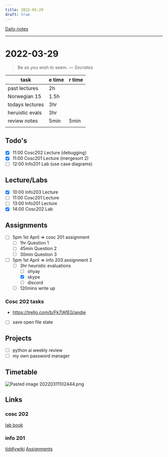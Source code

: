 ```yaml
---
title: 2022-03-29
draft: true
---
```

[Daily notes](out/notes/daily-notes.md)

---

# 2022-03-29
> Be as you wish to seem.
> — <cite>Socrates</cite>

| task                     | e time | r time |
| ------------------------ | ------ | ------ |
| past lectures            | 2h     |        |
| Norwegian 15             | 1.5h   |        |
| todays lectures          | 3hr    |        |
| heruistic evals          | 3hr    |        |
| review notes             | 5min   | 5min   |
|                          |        |        |

## Todo's
- [x] 11:00 Cosc202 Lecture (debugging)
- [x] 11:00 Cosc201 Lecture (mergesort 2)
- [ ] 12:00 Info201 Lab (use case diagrams)

## Lecture/Labs
- [x] 10:00 Info203 Lecture
- [ ] 11:00 Cosc201 Lecture
- [ ] 13:00 Info201 Lecture
- [x] 14:00 Cosc202 Lab

## Assignments
- [ ] 5pm 1st April       ⇒ cosc 201 assignment
	- [ ] 1hr Question 1
	- [ ] 45min Question 2
	- [ ] 30min Question 3
- [ ] 5pm 1st April       ⇒ info 203 assignment 2
	- [ ] 3hr heuristic evaluations
		- [ ] ohyay
		- [x] skype
		- [ ] discord
	- [ ] 120mins write up
### Cosc 202 tasks
- https://trello.com/b/Fk7lAfEG/andie
- [ ] save open file state
## Projects
- [ ] python ai weekly review
- [ ] my own password manager

## Timetable
![Pasted image 20220311102444.png](None)

## Links
### cosc 202 
[lab book](https://cosc202.cspages.otago.ac.nz/lab-book/COSC202LabBook.pdf)

### info 201
[tiddlywiki](https://isgb.otago.ac.nz/infosci/INFO201/labs_release/raw/master/output/info201_labs.html#)
[Assignments](https://isgb.otago.ac.nz/info201/shared/assignments_release/raw/master/output/INFO201_Assignments.html)
